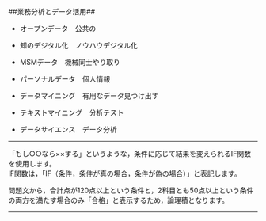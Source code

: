 ##業務分析とデータ活用##
- オープンデータ　公共の
- 知のデジタル化　ノウハウデジタル化
- MSMデータ　機械同士やり取り
- パーソナルデータ　個人情報

- データマイニング　有用なデータ見つけ出す
- テキストマイニング　分析テスト
- データサイエンス　データ分析
***
「もし○○なら××する」というような，条件に応じて結果を変えられるIF関数を使用します。  
IF関数は，「IF（条件，条件が真の場合，条件が偽の場合）」と表記します。  

問題文から，合計点が120点以上という条件と，2科目とも50点以上という条件の両方を満たす場合のみ「合格」と表示するため，論理積となります。  
***
